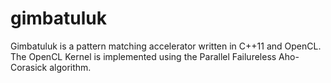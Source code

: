 # gimbatuluk
Gimbatuluk is a pattern matching accelerator written in C++11 and OpenCL.
The OpenCL Kernel is implemented using the Parallel Failureless Aho-Corasick algorithm.
